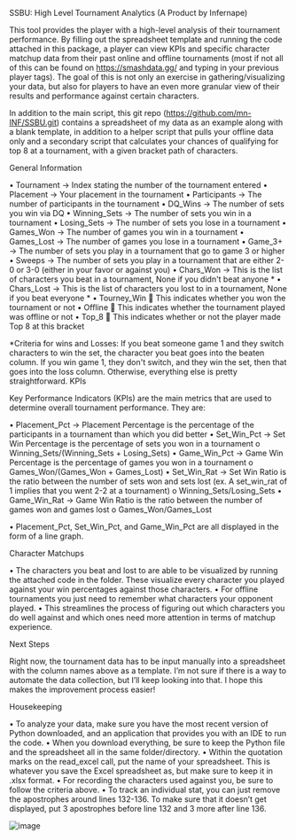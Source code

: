 SSBU: High Level Tournament Analytics 
(A Product by Infernape)

This tool provides the player with a high-level analysis of their tournament performance. By filling out the spreadsheet template and running the code attached in this package, a player can view KPIs and specific character matchup data from their past online and offline tournaments (most if not all of this can be found on https://smashdata.gg/ and typing in your previous player tags). The goal of this is not only an exercise in gathering/visualizing your data, but also for players to have an even more granular view of their results and performance against certain characters.

In addition to the main script, this git repo (https://github.com/mn-INF/SSBU.git) contains a spreadsheet of my data as an example along with a blank template, in addition to a helper script that pulls your offline data only and a secondary script that calculates your chances of qualifying for top 8 at a tournament, with a given bracket path of characters.

General Information

•	Tournament → Index stating the number of the tournament entered
•	Placement → Your placement in the tournament
•	Participants → The number of participants in the tournament
•	DQ_Wins → The number of sets you win via DQ
•	Winning_Sets → The number of sets you win in a tournament
•	Losing_Sets → The number of sets you lose in a tournament
•	Games_Won → The number of games you win in a tournament
•	Games_Lost → The number of games you lose in a tournament
•	Game_3+ → The number of sets you play in a tournament that go to game 3 or higher
•	Sweeps → The number of sets you play in a tournament that are either 2-0 or 3-0 (either in your favor or against you)
•	Chars_Won → This is the list of characters you beat in a tournament, None if you didn't beat anyone *
•	Chars_Lost  → This is the list of characters you lost to in a tournament, None if you beat everyone *
•	Tourney_Win  This indicates whether you won the tournament or not
•	Offline  This indicates whether the tournament played was offline or not
•	Top_8  This indicates whether or not the player made Top 8 at this bracket

*Criteria for wins and Losses: If you beat someone game 1 and they switch characters to win the set, the character you beat goes into the beaten column. If you win game 1, they don't switch, and they win the set, then that goes into the loss column. Otherwise, everything else is pretty straightforward.
KPIs

Key Performance Indicators (KPIs) are the main metrics that are used to determine overall tournament performance. They are:

•	Placement_Pct → Placement Percentage is the percentage of the participants in a tournament than which you did better
•	Set_Win_Pct → Set Win Percentage is the percentage of sets you won in a tournament
o	Winning_Sets/(Winning_Sets + Losing_Sets)
•	Game_Win_Pct → Game Win Percentage is the percentage of games you won in a tournament
o	Games_Won/(Games_Won + Games_Lost)
•	Set_Win_Rat → Set Win Ratio is the ratio between the number of sets won and sets lost (ex. A set_win_rat of 1 implies that you went 2-2 at a tournament)
o	Winning_Sets/Losing_Sets
•	Game_Win_Rat → Game Win Ratio is the ratio between the number of games won and games lost
o	Games_Won/Games_Lost

•	Placement_Pct, Set_Win_Pct, and Game_Win_Pct are all displayed in the form of a line graph.

Character Matchups

•	The characters you beat and lost to are able to be visualized by running the attached code in the folder. These visualize every character you played against your win percentages against those characters.
•	For offline tournaments you just need to remember what characters your opponent played.
•	This streamlines the process of figuring out which characters you do well against and which ones need more attention in terms of matchup experience.

Next Steps

Right now, the tournament data has to be input manually into a spreadsheet with the column names above as a template. I’m not sure if there is a way to automate the data collection, but I’ll keep looking into that. I hope this makes the improvement process easier!

Housekeeping

•	To analyze your data, make sure you have the most recent version of Python downloaded, and an application that provides you with an IDE to run the code. 
•	When you download everything, be sure to keep the Python file and the spreadsheet all in the same folder/directory.
•	Within the quotation marks on the read_excel call, put the name of your spreadsheet. This is whatever you save the Excel spreadsheet as, but make sure to keep it in .xlsx format.
•	For recording the characters used against you, be sure to follow the criteria above.
•	To track an individual stat, you can just remove the apostrophes around lines 132-136. To make sure that it doesn’t get displayed, put 3 apostrophes before line 132 and 3 more after line 136.


![image](https://github.com/mn-INF/SSBU/assets/164985907/d1ace108-11d9-4a6b-a4d4-667b8c3db272)
